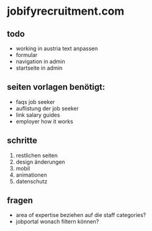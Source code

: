 # jobifyrecruitment.com

## todo
- working in austria text anpassen
- formular
- navigation in admin
- startseite in admin

## seiten vorlagen benötigt:
- faqs job seeker 
- auflistung der job seeker 
- link salary guides 
- employer how it works

## schritte
1. restlichen seiten
2. design änderungen
3. mobil
4. animationen
5. datenschutz

## fragen
- area of expertise beziehen auf die staff categories?
- jobportal wonach filtern können?